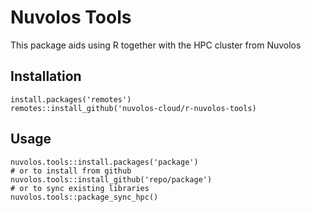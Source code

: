 # Nuvolos Tools

This package aids using R together with the HPC cluster from Nuvolos

## Installation

```
install.packages('remotes')
remotes::install_github('nuvolos-cloud/r-nuvolos-tools)
```

## Usage

```
nuvolos.tools::install.packages('package')
# or to install from github
nuvolos.tools::install_github('repo/package')
# or to sync existing libraries
nuvolos.tools::package_sync_hpc()
```

